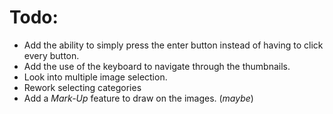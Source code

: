 # Todo:
- Add the ability to simply press the enter button instead of having to click every button.
- Add the use of the keyboard to navigate through the thumbnails.
- Look into multiple image selection.
- Rework selecting categories
- Add a *Mark-Up* feature to draw on the images. (*maybe*)